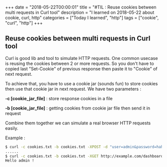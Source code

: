 +++
date = "2018-05-22T00:00:01"
title = "#TIL : Reuse cookies between multi requests in Curl tool"
description = "I learned on 2018-05-22 about cookie, curl, http"
categories = ["Today I learned", "http"]
tags = ["cookie", "curl", "http"]
+++



## Reuse cookies between multi requests in Curl tool

Curl is good lib and tool to simulate HTTP requests. One common usecase is reusing the cookies between 2 or more requests. So you don't have to copied last "Set-Cookie" of previous response then paste it to "Cookie" of next request.

To achieve that, you have to use a cookie jar (sounds fun) to store cookies then use that cookie jar in next request. We have two parameters :

**-c [cookie_jar_file]** : store response cookies in a file

**-b [cookie_jar_file]** : getting cookies from cookie jar file then send it in request

Combine them together we can simulate a real browser HTTP requests easily.

Example :

```bash
$ curl -c cookies.txt -b cookies.txt -XPOST -d "user=admin&password=hahahehe" http://example.com/login
......
$ curl -c cookies.txt -b cookies.txt -XGET http://example.com/dashboard
Hello admin !
```
